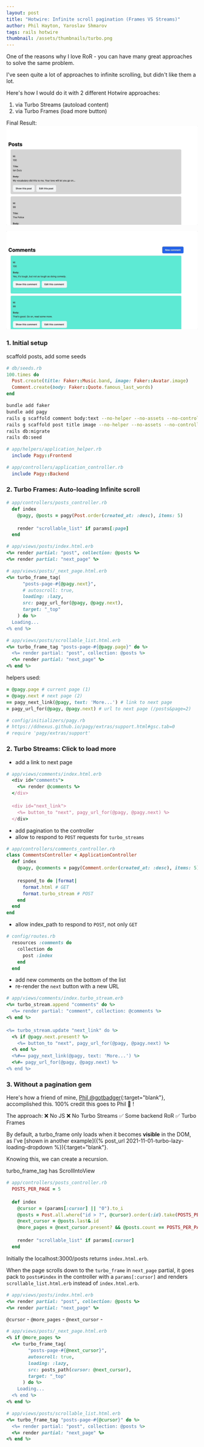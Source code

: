 ```yaml
---
layout: post
title: "Hotwire: Infinite scroll pagination (Frames VS Streams)"
author: Phil Hayton, Yaroslav Shmarov
tags: rails hotwire
thumbnail: /assets/thumbnails/turbo.png
---
```


One of the reasons why I love RoR - you can have many great approaches to solve the same problem.

I've seen quite a lot of approaches to infinite scrolling, but didn't like them a lot.

Here's how I would do it with 2 different Hotwire approaches:
1. via Turbo Streams (autoload content)
2. via Turbo Frames (load more button)

Final Result:
![infinite-scroll-pagination.gif](/assets/images/infinite-scroll-pagination.gif)

![infinite-scroll-load-more-button.gif](/assets/images/infinite-scroll-load-more-button.gif)

### 1. Initial setup

scaffold posts, add some seeds

```ruby
# db/seeds.rb
100.times do
  Post.create(title: Faker::Music.band, image: Faker::Avatar.image)
  Comment.create(body: Faker::Quote.famous_last_words)
end
```

```sh
bundle add faker
bundle add pagy
rails g scaffold comment body:text --no-helper --no-assets --no-controller-specs --no-view-specs --no-test-framework --no-jbuilder
rails g scaffold post title image --no-helper --no-assets --no-controller-specs --no-view-specs --no-test-framework --no-jbuilder
rails db:migrate
rails db:seed
```

```ruby
# app/helpers/application_helper.rb
  include Pagy::Frontend
```

```ruby
# app/controllers/application_controller.rb
  include Pagy::Backend
```

### 2. Turbo Frames: Auto-loading Infinite scroll

```ruby
# app/controllers/posts_controller.rb
  def index
    @pagy, @posts = pagy(Post.order(created_at: :desc), items: 5)

    render "scrollable_list" if params[:page]
  end
```

```ruby
# app/views/posts/index.html.erb
<%= render partial: "post", collection: @posts %>
<%= render partial: "next_page" %>
```

```ruby
# app/views/posts/_next_page.html.erb
<%= turbo_frame_tag(
      "posts-page-#{@pagy.next}",
      # autoscroll: true,
      loading: :lazy,
      src: pagy_url_for(@pagy, @pagy.next),
      target: "_top"
    ) do %>
  Loading...
<% end %>
```

```ruby
# app/views/posts/scrollable_list.html.erb
<%= turbo_frame_tag "posts-page-#{@pagy.page}" do %>
  <%= render partial: "post", collection: @posts %>
  <%= render partial: "next_page" %>
<% end %>
```

helpers used:

```ruby
= @pagy.page # current page (1)
= @pagy.next # next page (2)
== pagy_next_link(@pagy, text: 'More...') # link to next page
= pagy_url_for(@pagy, @pagy.next) # url to next page (/posts&page=2)
```

```ruby
# config/initializers/pagy.rb
# https://ddnexus.github.io/pagy/extras/support.html#gsc.tab=0
# require 'pagy/extras/support'
```

### 2. Turbo Streams: Click to load more

* add a link to next page

```ruby
# app/views/comments/index.html.erb
  <div id="comments">
    <%= render @comments %>
  </div>

  <div id="next_link">
    <%= button_to "next", pagy_url_for(@pagy, @pagy.next) %>
  </div>
```

* add pagination to the controller
* allow to respond to `POST` requests for `turbo_streams`

```ruby
# app/controllers/comments_controller.rb
class CommentsController < ApplicationController
  def index
    @pagy, @comments = pagy(Comment.order(created_at: :desc), items: 5)

    respond_to do |format|
      format.html # GET
      format.turbo_stream # POST
    end
  end
end
```

* allow index_path to respond to `POST`, not only `GET`

```ruby
# config/routes.rb
  resources :comments do
    collection do
      post :index
    end
  end
```

* add new comments on the bottom of the list
* re-render the `next` button with a new URL

```ruby
# app/views/comments/index.turbo_stream.erb
<%= turbo_stream.append "comments" do %>
  <%= render partial: "comment", collection: @comments %>
<% end %>

<%= turbo_stream.update "next_link" do %>
  <% if @pagy.next.present? %>
    <%= button_to "next", pagy_url_for(@pagy, @pagy.next) %>
  <% end %>
  <%#== pagy_next_link(@pagy, text: 'More...') %>
  <%#= pagy_url_for(@pagy, @pagy.next) %>
<% end %>
```

### 3. Without a pagination gem

Here's how a friend of mine, [Phil @gotbadger](twitter.com/gotbadger){:target="blank"}, accomplished this.
100% credit this goes to Phil 💪 !

The approach:
❌ No JS
❌ No Turbo Streams
✅ Some backend RoR
✅ Turbo Frames


By default, a turbo_frame only loads when it becomes **visible** in the DOM, as I've [shown in another example]({% post_url 2021-11-01-turbo-lazy-loading-dropdown %}){:target="blank"}. 

Knowing this, we can create a recursion.

turbo_frame_tag has ScrollIntoView

```ruby
# app/controllers/posts_controller.rb
  POSTS_PER_PAGE = 5

  def index
    @cursor = (params[:cursor] || "0").to_i
    @posts = Post.all.where("id > ?", @cursor).order(:id).take(POSTS_PER_PAGE)
    @next_cursor = @posts.last&.id
    @more_pages = @next_cursor.present? && @posts.count == POSTS_PER_PAGE

    render "scrollable_list" if params[:cursor]
  end
```

Initially the localhost:3000/posts returns `index.html.erb`.

When the page scrolls down to the `turbo_frame` in `next_page` partial, it goes pack to `posts#index` in the controller with a `params[:cursor]` and renders `scrollable_list.html.erb` instead of `index.html.erb`.

```ruby
# app/views/posts/index.html.erb
<%= render partial: "post", collection: @posts %>
<%= render partial: "next_page" %>
```

`@cursor` - 
`@more_pages` - 
`@next_cursor` - 

```ruby
# app/views/posts/_next_page.html.erb
<% if @more_pages %>
  <%= turbo_frame_tag(
        "posts-page-#{@next_cursor}",
        autoscroll: true,
        loading: :lazy,
        src: posts_path(cursor: @next_cursor),
        target: "_top"
      ) do %>
    Loading...
  <% end %>
<% end %>
```

```ruby
# app/views/posts/scrollable_list.html.erb
<%= turbo_frame_tag "posts-page-#{@cursor}" do %>
  <%= render partial: "post", collection: @posts %>
  <%= render partial: "next_page" %>
<% end %>
```
